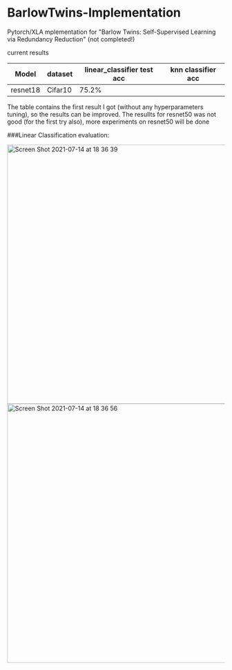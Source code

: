 # BarlowTwins-Implementation
Pytorch/XLA mplementation for "Barlow Twins: Self-Supervised Learning via Redundancy Reduction" (not completed!)

current results

Model        |  dataset    | linear_classifier test acc | knn classifier acc  |
------------ | ------------|    ------------------      |     ------------    |
resnet18     | Cifar10     |         75.2%              |                     |
 
The table contains the first result I got (without any hyperparameters tuning), so the results can be improved. The resullts for resnet50 was not good (for the first try also), more experiments on resnet50 will be done 



###Linear Classification evaluation: 

<img width="600" alt="Screen Shot 2021-07-14 at 18 36 39" src="https://user-images.githubusercontent.com/37993690/125674825-18c1ff1a-8040-4367-a371-eab3e0cd196d.png">

<img width="600" alt="Screen Shot 2021-07-14 at 18 36 56" src="https://user-images.githubusercontent.com/37993690/125674855-589659ed-54fd-4cdc-bc39-1fd2a4009e5a.png">

